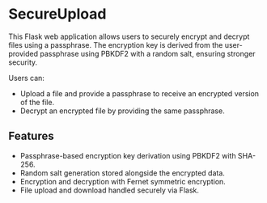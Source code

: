 # SecureUpload

This Flask web application allows users to securely encrypt and decrypt files using a passphrase. The encryption key is derived from the user-provided passphrase using PBKDF2 with a random salt, ensuring stronger security.

Users can:

- Upload a file and provide a passphrase to receive an encrypted version of the file.
- Decrypt an encrypted file by providing the same passphrase.

## Features

- Passphrase-based encryption key derivation using PBKDF2 with SHA-256.
- Random salt generation stored alongside the encrypted data.
- Encryption and decryption with Fernet symmetric encryption.
- File upload and download handled securely via Flask.

